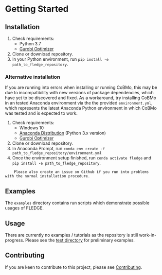 # Getting Started

## Installation

1. Check requirements:
    - Python 3.7
    - [Gurobi Optimizer](http://www.gurobi.com/)
2. Clone or download repository.
3. In your Python environment, run `pip install -e path_to_fledge_repository`.

### Alternative installation

If you are running into errors when installing or running CoBMo, this may be due to incompatibility with new versions of package dependencies, which have yet to be discovered and fixed. As a workaround, try installing CoBMo in an tested Anaconda environment via the the provided `environment.yml`, which represents the latest Anaconda Python environment in which CoBMo was tested and is expected to work.

1. Check requirements:
    - Windows 10
    - [Anaconda Distribution](https://www.anaconda.com/distribution/) (Python 3.x version)
    - [Gurobi Optimizer](http://www.gurobi.com/)
2. Clone or download repository.
4. In Anaconda Prompt, run `conda env create -f path_to_fledge_repository/environment.yml`
5. Once the environment setup finished, run `conda activate fledge` and `pip install -e path_to_fledge_repository`.

``` important::
    Please also create an issue on Github if you run into problems with the normal installation procedure.
```

## Examples

The `examples` directory contains run scripts which demonstrate possible usages of FLEDGE.

## Usage

There are currently no examples / tutorials as the repository is still work-in-progress. Please see the [test directory](https://github.com/TUMCREATE-ESTL/FLEDGE.jl/tree/develop/test) for preliminary examples.

## Contributing

If you are keen to contribute to this project, please see [Contributing](contributing.md).
